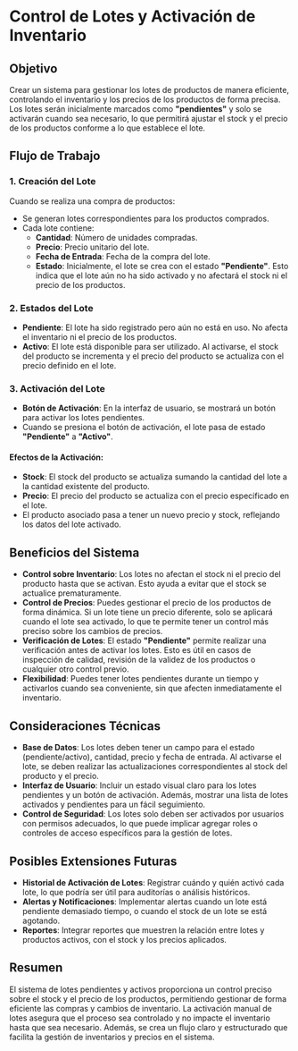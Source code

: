 # Control de Lotes y Activación de Inventario

## Objetivo
Crear un sistema para gestionar los lotes de productos de manera eficiente, controlando el inventario y los precios de los productos de forma precisa. Los lotes serán inicialmente marcados como **"pendientes"** y solo se activarán cuando sea necesario, lo que permitirá ajustar el stock y el precio de los productos conforme a lo que establece el lote.

## Flujo de Trabajo

### 1. **Creación del Lote**

Cuando se realiza una compra de productos:
- Se generan lotes correspondientes para los productos comprados.
- Cada lote contiene:
  - **Cantidad**: Número de unidades compradas.
  - **Precio**: Precio unitario del lote.
  - **Fecha de Entrada**: Fecha de la compra del lote.
  - **Estado**: Inicialmente, el lote se crea con el estado **"Pendiente"**. Esto indica que el lote aún no ha sido activado y no afectará el stock ni el precio de los productos.

### 2. **Estados del Lote**

- **Pendiente**: El lote ha sido registrado pero aún no está en uso. No afecta el inventario ni el precio de los productos.
- **Activo**: El lote está disponible para ser utilizado. Al activarse, el stock del producto se incrementa y el precio del producto se actualiza con el precio definido en el lote.

### 3. **Activación del Lote**

- **Botón de Activación**: En la interfaz de usuario, se mostrará un botón para activar los lotes pendientes.
- Cuando se presiona el botón de activación, el lote pasa de estado **"Pendiente"** a **"Activo"**.

#### Efectos de la Activación:
- **Stock**: El stock del producto se actualiza sumando la cantidad del lote a la cantidad existente del producto.
- **Precio**: El precio del producto se actualiza con el precio especificado en el lote.
- El producto asociado pasa a tener un nuevo precio y stock, reflejando los datos del lote activado.

## Beneficios del Sistema

- **Control sobre Inventario**: Los lotes no afectan el stock ni el precio del producto hasta que se activan. Esto ayuda a evitar que el stock se actualice prematuramente.
- **Control de Precios**: Puedes gestionar el precio de los productos de forma dinámica. Si un lote tiene un precio diferente, solo se aplicará cuando el lote sea activado, lo que te permite tener un control más preciso sobre los cambios de precios.
- **Verificación de Lotes**: El estado **"Pendiente"** permite realizar una verificación antes de activar los lotes. Esto es útil en casos de inspección de calidad, revisión de la validez de los productos o cualquier otro control previo.
- **Flexibilidad**: Puedes tener lotes pendientes durante un tiempo y activarlos cuando sea conveniente, sin que afecten inmediatamente el inventario.

## Consideraciones Técnicas

- **Base de Datos**: Los lotes deben tener un campo para el estado (pendiente/activo), cantidad, precio y fecha de entrada. Al activarse el lote, se deben realizar las actualizaciones correspondientes al stock del producto y el precio.
- **Interfaz de Usuario**: Incluir un estado visual claro para los lotes pendientes y un botón de activación. Además, mostrar una lista de lotes activados y pendientes para un fácil seguimiento.
- **Control de Seguridad**: Los lotes solo deben ser activados por usuarios con permisos adecuados, lo que puede implicar agregar roles o controles de acceso específicos para la gestión de lotes.

## Posibles Extensiones Futuras

- **Historial de Activación de Lotes**: Registrar cuándo y quién activó cada lote, lo que podría ser útil para auditorías o análisis históricos.
- **Alertas y Notificaciones**: Implementar alertas cuando un lote está pendiente demasiado tiempo, o cuando el stock de un lote se está agotando.
- **Reportes**: Integrar reportes que muestren la relación entre lotes y productos activos, con el stock y los precios aplicados.

## Resumen

El sistema de lotes pendientes y activos proporciona un control preciso sobre el stock y el precio de los productos, permitiendo gestionar de forma eficiente las compras y cambios de inventario. La activación manual de lotes asegura que el proceso sea controlado y no impacte el inventario hasta que sea necesario. Además, se crea un flujo claro y estructurado que facilita la gestión de inventarios y precios en el sistema.
